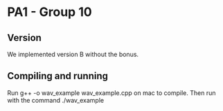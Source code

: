 # PA1 - Group 10

## Version

We implemented version B without the bonus.

## Compiling and running

Run g++ -o wav_example wav_example.cpp on mac to compile.
Then run with the command ./wav_example